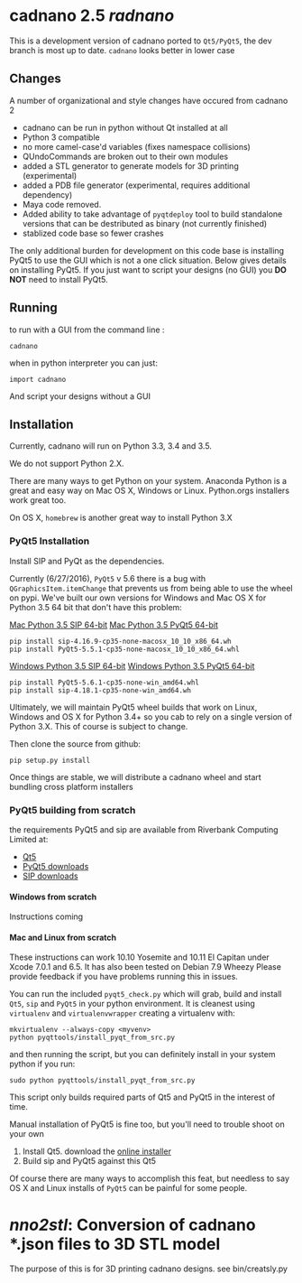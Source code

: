 # cadnano 2.5  *radnano*
This is a development version of cadnano ported to `Qt5/PyQt5`,
the dev branch is most up to date.  `cadnano` looks better in lower case

## Changes
A number of organizational and style changes have occured from cadnano 2

* cadnano can be run in python without Qt installed at all
* Python 3 compatible
* no more camel-case'd variables (fixes namespace collisions)
* QUndoCommands are broken out to their own modules
* added a STL generator to generate models for 3D printing (experimental)
* added a PDB file generator (experimental, requires additional dependency)
* Maya code removed.
* Added ability to take advantage of `pyqtdeploy` tool to build standalone
versions that can be destributed as binary (not currently finished)
* stablized code base so fewer crashes

The only additional burden for development on this code base is installing PyQt5
to use the GUI which is not a one click situation.  Below gives details on
installing PyQt5.  If you just want to script your designs (no GUI) you
**DO NOT** need to install PyQt5.

## Running

to run with a GUI from the command line :

    cadnano

when in python interpreter you can just:

    import cadnano

And script your designs without a GUI

## Installation

Currently, cadnano will run on Python 3.3, 3.4 and 3.5.

We do not support Python 2.X.

There are many ways to get Python on your system.  Anaconda Python is a great
and easy way on Mac OS X, Windows or Linux.  Python.orgs installers work great too.

On OS X, `homebrew` is another great way to install Python 3.X

### PyQt5 Installation

Install SIP and PyQt as the dependencies.

Currently (6/27/2016), `PyQt5` v 5.6  there is a bug with `QGraphicsItem.itemChange`
that prevents us from being able to use the wheel on pypi.  We've built our
own versions for Windows and Mac OS X for Python 3.5 64 bit that don't have this
problem:

[Mac Python 3.5 SIP 64-bit](https://hu-my.sharepoint.com/personal/nick_conway_wyss_harvard_edu/_layouts/15/guestaccess.aspx?guestaccesstoken=l9ewGX%2bbgyXEsOFJb4ADP7gEICEj6HvulLGmZ8%2fEzfc%3d&docid=00790fc3650cb4bafa45c2689c71acddd)
[Mac Python 3.5 PyQt5 64-bit](https://hu-my.sharepoint.com/personal/nick_conway_wyss_harvard_edu/_layouts/15/guestaccess.aspx?guestaccesstoken=o394KW4txWYaslZXPAKX9%2fPtfSRK33MT3M47Dt9sMD0%3d&docid=0d19cd6e489244909bde6fef25723d7f6)

    pip install sip-4.16.9-cp35-none-macosx_10_10_x86_64.wh
    pip install PyQt5-5.5.1-cp35-none-macosx_10_10_x86_64.whl

[Windows Python 3.5 SIP 64-bit](https://hu-my.sharepoint.com/personal/nick_conway_wyss_harvard_edu/_layouts/15/guestaccess.aspx?guestaccesstoken=hHzHovkboxbgsl5ZH46X%2f4uSw52mVuRsTSJOONafsis%3d&docid=06d4c2a4776be46f8b0aad84f43c58532)
[Windows Python 3.5 PyQt5 64-bit](https://hu-my.sharepoint.com/personal/nick_conway_wyss_harvard_edu/_layouts/15/guestaccess.aspx?guestaccesstoken=ngRHdMEIrmXYJ3W2dOIrs9L68nVLqeslinQHsbwcGCg%3d&docid=08daf362df3b14bf084973d85e4efd662)

    pip install PyQt5-5.6.1-cp35-none-win_amd64.whl
    pip install sip-4.18.1-cp35-none-win_amd64.wh

Ultimately, we will maintain PyQt5 wheel builds that work on Linux, Windows and OS X
for Python 3.4+ so you cab to rely on a single version of Python 3.X.  This of course
is subject to change.

Then clone the source from github:


    pip setup.py install

Once things are stable, we will distribute a cadnano wheel and start bundling
cross platform installers

### PyQt5 building from scratch

the requirements PyQt5 and sip are available from Riverbank Computing Limited at:

* [Qt5](https://www.qt.io/download/)
* [PyQt5 downloads](http://www.riverbankcomputing.com/software/pyqt/download5)
* [SIP downloads](http://www.riverbankcomputing.com/software/sip/download)

#### Windows from scratch

Instructions coming

#### Mac and Linux from scratch

These instructions can work 10.10 Yosemite and  10.11 El Capitan
under Xcode 7.0.1 and 6.5.  It has also been tested on Debian 7.9 Wheezy
Please provide feedback if you have problems running this in issues.

You can run the included `pyqt5_check.py` which will grab, build and install
`Qt5`, `sip` and `PyQt5` in your python environment.  It is cleanest using
`virtualenv` and `virtualenvwrapper` creating a virtualenv with:

    mkvirtualenv --always-copy <myvenv>
    python pyqttools/install_pyqt_from_src.py

and then running the script, but you can definitely install in your system
python if you run:

    sudo python pyqttools/install_pyqt_from_src.py

This script only builds required parts of Qt5 and PyQt5 in the interest of time.

Manual installation of PyQt5 is fine too, but you'll need to trouble shoot on
your own

1.  Install Qt5. download the [online installer](http://www.qt.io/download-open-source/)
2.  Build sip and PyQt5 against this Qt5

Of course there are many ways to accomplish this feat, but needless to say
OS X and Linux installs of `PyQt5` can be painful for some people.

# *nno2stl*: Conversion of cadnano *.json files to 3D STL model

The purpose of this is for 3D printing cadnano designs.  see bin/creatsly.py
